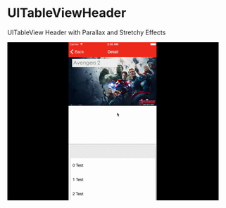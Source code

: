 # UITableViewHeader
UITableView Header with Parallax and Stretchy Effects

![](https://github.com/andersonacs/UITableViewHeader/blob/master/Screenshots/demo-2.gif)
